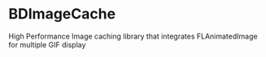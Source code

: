 # BDImageCache
High Performance Image caching library that integrates FLAnimatedImage for multiple GIF display

